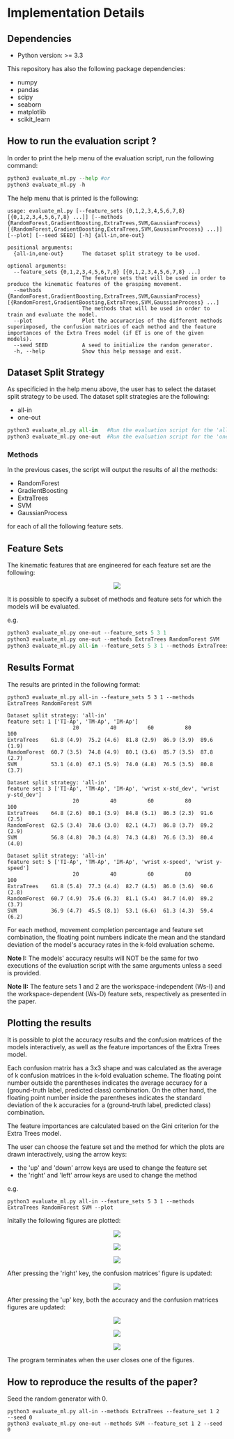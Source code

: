 # Implementation Details

## Dependencies
- Python version: >= 3.3

This repository has also the following package dependencies:
- numpy
- pandas
- scipy
- seaborn
- matplotlib
- scikit_learn

## How to run the evaluation script ?
In order to print the help menu of the evaluation script, run the following command:
```python
python3 evaluate_ml.py --help #or
python3 evaluate_ml.py -h
```

The help menu that is printed is the following:
```
usage: evaluate_ml.py [--feature_sets {0,1,2,3,4,5,6,7,8} [{0,1,2,3,4,5,6,7,8} ...]] [--methods {RandomForest,GradientBoosting,ExtraTrees,SVM,GaussianProcess} [{RandomForest,GradientBoosting,ExtraTrees,SVM,GaussianProcess} ...]] [--plot] [--seed SEED] [-h] {all-in,one-out}

positional arguments:
  {all-in,one-out}      The dataset split strategy to be used.

optional arguments:
  --feature_sets {0,1,2,3,4,5,6,7,8} [{0,1,2,3,4,5,6,7,8} ...]
                        The feature sets that will be used in order to produce the kinematic features of the grasping movement.
  --methods {RandomForest,GradientBoosting,ExtraTrees,SVM,GaussianProcess} [{RandomForest,GradientBoosting,ExtraTrees,SVM,GaussianProcess} ...]
                        The methods that will be used in order to train and evaluate the model.
  --plot                Plot the accuracries of the different methods superimposed, the confusion matrices of each method and the feature importances of the Extra Trees model (if ET is one of the given models).
  --seed SEED           A seed to initialize the random generator.
  -h, --help            Show this help message and exit.
```

## Dataset Split Strategy
As specificied in the help menu above, the user has to select the dataset split strategy to be used. The dataset split strategies are the following:
- all-in
- one-out

```python
python3 evaluate_ml.py all-in   #Run the evaluation script for the 'all-in' dataset split strategy.
python3 evaluate_ml.py one-out  #Run the evaluation script for the 'one-out' dataset split strategy.
```

### Methods
In the previous cases, the script will output the results of all the methods:
- RandomForest
- GradientBoosting
- ExtraTrees
- SVM
- GaussianProcess

for each of all the following feature sets.

## Feature Sets
The kinematic features that are engineered for each feature set are the following:
<p align="center">
<img src="assets/feature_sets.png"></img>
</p>

It is possible to specify a subset of methods and feature sets for which the models will be evaluated.

e.g.
```python
python3 evaluate_ml.py one-out --feature_sets 5 3 1
python3 evaluate_ml.py one-out --methods ExtraTrees RandomForest SVM 
python3 evaluate_ml.py all-in --feature_sets 5 3 1 --methods ExtraTrees RandomForest SVM
```
## Results Format
The results are printed in the following format:
```
python3 evaluate_ml.py all-in --feature_sets 5 3 1 --methods ExtraTrees RandomForest SVM
```

```
Dataset split strategy: 'all-in'
feature set: 1 ['TI-Ap', 'TM-Ap', 'IM-Ap']
                     20          40          60          80          100
ExtraTrees    61.8 (4.9)  75.2 (4.6)  81.8 (2.9)  86.9 (3.9)  89.6 (1.9)
RandomForest  60.7 (3.5)  74.8 (4.9)  80.1 (3.6)  85.7 (3.5)  87.8 (2.7)
SVM           53.1 (4.0)  67.1 (5.9)  74.0 (4.8)  76.5 (3.5)  80.8 (3.7)

Dataset split strategy: 'all-in'
feature set: 3 ['TI-Ap', 'TM-Ap', 'IM-Ap', 'wrist x-std_dev', 'wrist y-std_dev']
                     20          40          60          80          100
ExtraTrees    64.8 (2.6)  80.1 (3.9)  84.8 (5.1)  86.3 (2.3)  91.6 (2.5)
RandomForest  62.5 (3.4)  78.6 (3.0)  82.1 (4.7)  86.8 (3.7)  89.2 (2.9)
SVM           56.8 (4.8)  70.3 (4.8)  74.3 (4.8)  76.6 (3.3)  80.4 (4.0)

Dataset split strategy: 'all-in'
feature set: 5 ['TI-Ap', 'TM-Ap', 'IM-Ap', 'wrist x-speed', 'wrist y-speed']
                     20          40          60          80          100
ExtraTrees    61.8 (5.4)  77.3 (4.4)  82.7 (4.5)  86.0 (3.6)  90.6 (2.8)
RandomForest  60.7 (4.9)  75.6 (6.3)  81.1 (5.4)  84.7 (4.0)  89.2 (3.7)
SVM           36.9 (4.7)  45.5 (8.1)  53.1 (6.6)  61.3 (4.3)  59.4 (6.2)
```

For each method, movement completion percentage and feature set combination, the floating point numbers indicate the mean and the standard deviation of the model's accuracy rates in the k-fold evaluation scheme.

<b>Note I:</b> The models' accuracy results will NOT be the same for two executions of the evaluation script with the same arguments unless a seed is provided. 

<b>Note II:</b> The feature sets 1 and 2 are the workspace-independent (Ws-I) and the workspace-dependent (Ws-D) feature sets, respectively as presented in the paper.
## Plotting the results
It is possible to plot the accuracy results and the confusion matrices of the models interactively, as well as the feature importances of the Extra Trees model.

Each confusion matrix has a 3x3 shape and was calculated as the average of k confusion matrices in the k-fold evaluation scheme. The floating point number outside the parentheses indicates the average accuracy for a (ground-truth label, predicted class) combination. On the other hand, the floating point number inside the parentheses indicates the standard deviation of the k accuracies for a (ground-truth label, predicted class) combination.

The feature importances are calculated based on the Gini criterion for the Extra Trees model. 

The user can choose the feature set and the method for which the plots are drawn interactively, using the arrow keys:
- the 'up' and 'down' arrow keys are used to change the feature set
- the 'right' and 'left' arrow keys are used to change the method

e.g.
```
python3 evaluate_ml.py all-in --feature_sets 5 3 1 --methods ExtraTrees RandomForest SVM --plot
```

Initally the following figures are plotted:

<p align="center">
<img src="assets/acc_ex1.png"></img>
</p>

<p align="center">
<img src="assets/confmtx_et_ex1.png"></img>
</p>

<p align="center">
<img src="assets/feature_importance_ex1.png"></img>
</p>

After pressing the 'right' key, the confusion matrices' figure is updated:

<p align="center">
<img src="assets/confmtx_rf_ex1.png"></img>
</p>

After pressing the 'up' key, both the accuracy and the confusion matrices figures are updated:

<p align="center">
<img src="assets/acc_ex3.png"></img>
</p>

<p align="center">
<img src="assets/confmtx_rf_ex3.png"></img>
</p>

<p align="center">
<img src="assets/feature_importance_ex3.png"></img>
</p>

The program terminates when the user closes one of the figures.

## How to reproduce the results of the paper?
Seed the random generator with 0.
```
python3 evaluate_ml.py all-in --methods ExtraTrees --feature_set 1 2  --seed 0
python3 evaluate_ml.py one-out --methods SVM --feature_set 1 2 --seed 0
```